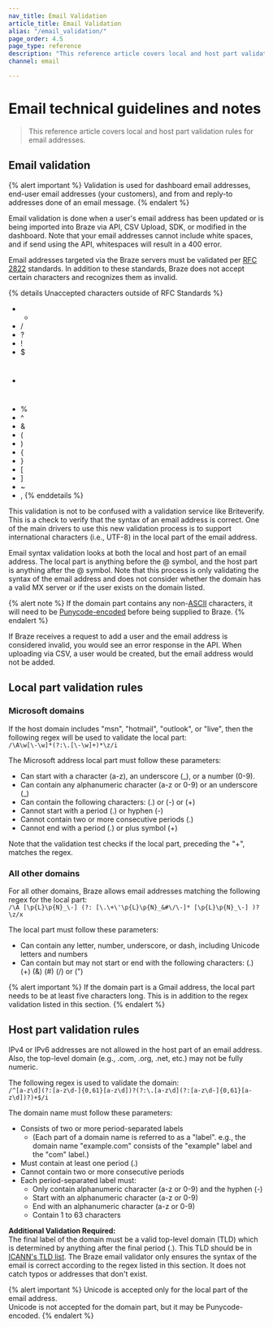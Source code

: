 ```yaml
---
nav_title: Email Validation 
article_title: Email Validation
alias: "/email_validation/"
page_order: 4.5
page_type: reference
description: "This reference article covers local and host part validation rules for email addresses."
channel: email

---
```


# Email technical guidelines and notes

> This reference article covers local and host part validation rules for email addresses.

## Email validation

{% alert important %}
Validation is used for dashboard email addresses, end-user email addresses (your customers), and from and reply-to addresses done of an email message.
{% endalert %}

Email validation is done when a user's email address has been updated or is being imported into Braze via API, CSV Upload, SDK, or modified in the dashboard. Note that your email addresses cannot include white spaces, and if send using the API, whitespaces will result in a 400 error.

Email addresses targeted via the Braze servers must be validated per [RFC 2822](https://datatracker.ietf.org/doc/html/rfc2822) standards. In addition to these standards, Braze does not accept certain characters and recognizes them as invalid.

{% details Unaccepted characters outside of RFC Standards %}
- *
- /
- ?
- !
- $
- #
- %
- &#94;
- &
- (
- )
- {
- }
- [
- ]
- ~
- ,
{% enddetails %}

This validation is not to be confused with a validation service like Briteverify. This is a check to verify that the syntax of an email address is correct. One of the main drivers to use this new validation process is to support international characters (i.e., UTF-8) in the local part of the email address.

Email syntax validation looks at both the local and host part of an email address. The local part is anything before the @ symbol, and the host part is anything after the @ symbol. Note that this process is only validating the syntax of the email address and does not consider whether the domain has a valid MX server or if the user exists on the domain listed.

{% alert note %}
If the domain part contains any non-[ASCII](https://en.wikipedia.org/wiki/ASCII) characters, it will need to be [Punycode-encoded](https://www.punycoder.com/) before being supplied to Braze.
{% endalert %}

If Braze receives a request to add a user and the email address is considered invalid, you would see an error response in the API. When uploading via CSV, a user would be created, but the email address would not be added.

## Local part validation rules

### Microsoft domains

If the host domain includes "msn", "hotmail", "outlook", or "live", then the following regex will be used to validate the local part:<br>
`/\A\w[\-\w]*(?:\.[\-\w]+)*\z/i`

The Microsoft address local part must follow these parameters:

- Can start with a character (a-z), an underscore (_), or a number (0-9).  
- Can contain any alphanumeric character (a-z or 0-9) or an underscore (_)
- Can contain the following characters: (.) or (-) or (+)
- Cannot start with a period (.) or hyphen (-)
- Cannot contain two or more consecutive periods (.)
- Cannot end with a period (.) or plus symbol (+)

Note that the validation test checks if the local part, preceding the "+", matches the regex.

### All other domains

For all other domains, Braze allows email addresses matching the following regex for the local part:<br>
`/\A [\p{L}\p{N}_\-] (?: [\.\+\'\p{L}\p{N}_&#\/\-]* [\p{L}\p{N}_\-] )? \z/x`

The local part must follow these parameters:
- Can contain any letter, number, underscore, or dash, including Unicode letters and numbers
- Can contain but may not start or end with the following characters: (.) (+) (&) (#) (/) or (")

{% alert important %}
If the domain part is a Gmail address, the local part needs to be at least five characters long. This is in addition to the regex validation listed in this section.
{% endalert %}

## Host part validation rules

IPv4 or IPv6 addresses are not allowed in the host part of an email address. Also, the top-level domain (e.g., .com, .org, .net, etc.) may not be fully numeric.

The following regex is used to validate the domain:<br>
`/^[a-z\d](?:[a-z\d-]{0,61}[a-z\d])?(?:\.[a-z\d](?:[a-z\d-]{0,61}[a-z\d])?)+$/i`

The domain name must follow these parameters:

- Consists of two or more period-separated labels
	- (Each part of a domain name is referred to as a "label". e.g., the domain name "example.com" consists of the "example" label and the "com" label.)
- Must contain at least one period (.)
- Cannot contain two or more consecutive periods
- Each period-separated label must:
	- Only contain alphanumeric character (a-z or 0-9) and the hyphen (-)
	- Start with an alphanumeric character (a-z or 0-9)
	- End with an alphanumeric character (a-z or 0-9)
	- Contain 1 to 63 characters

**Additional Validation Required:**<br>
The final label of the domain must be a valid top-level domain (TLD) which is determined by anything after the final period (.). This TLD should be in [ICANN's TLD list][2]. The Braze email validator only ensures the syntax of the email is correct according to the regex listed in this section. It does not catch typos or addresses that don't exist.

{% alert important %}
Unicode is accepted only for the local part of the email address.<br>
Unicode is not accepted for the domain part, but it may be Punycode-encoded. 
{% endalert %}

[2]: https://data.iana.org/TLD/tlds-alpha-by-domain.txt
